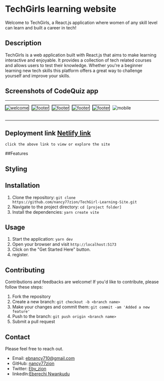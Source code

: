 # TechGirls learning website

Welcome to TechGirls, a React.js application where women of any skill level can learn and built a career in tech!

## Description

TechGirls is a web application built with React.js that aims to make learning interactive and enjoyable. It provides a collection of tech related courses and allows users to test their knowledge. Whether you're a beginner learning new tech skills this platform offers a great way to challenge yourself and improve your skills.

## Screenshots of CodeQuiz app
<hr>
  <div>
    <img src="./src/assets/Desktop.JPG" alt="welcome" style="border: 1px solid black; ">
     <img src='./src/assets/footer.JPG' alt='footer' style=" border: 1px solid black; margin-left: 5px;">
     <img src='./src/assets/Login-mobile.JPG' alt='footer' style=" border: 1px solid black; margin-left: 5px;">
      <img src='./src/assets/mobile.JPG' alt='footer' style=" border: 1px solid black; margin-left: 5px;">
       <img src='./src/assets/sign-up-mobile.JPG' alt='footer' style=" border: 1px solid black; margin-left: 5px;">
         <img src="./src/assets/footer-mobile.JPG" alt="mobile" style="width: border: 1px solid black; margin-left: 5px;">
  </div> 
<br>
<hr>

## Deployment link [Netlify link](https://techgirls-site.netlify.app/) 
    click the above link to view or explore the site
  

##Features

## Styling 

## Installation

1. Clone the repository: `git clone https://github.com/nancy77zion/TechGirl-Learning-Site.git`
2. Navigate to the project directory: `cd [project folder]`
3. Install the dependencies: `yarn create vite`

## Usage

1. Start the application: `yarn dev`
2. Open your browser and visit `http://localhost:5173`
3. Click on the "Get Started Here" button.
5. register.

## Contributing

Contributions and feedbacks are welcome! If you'd like to contribute, please follow these steps:

1. Fork the repository
2. Create a new branch: `git checkout -b <branch name>`
3. Make your changes and commit them: `git commit -am 'Added a new feature'`
4. Push to the branch: `git push origin <branch name>`
5. Submit a pull request

## Contact
Please feel free to reach out.

- Email: ebnancy710@gmail.com
- GitHub: [nancy77zion](https://github.com/nancy77zion)
- Twitter: [Eby_zion](https://twitter.com/Eby_zion)
- linkedln:[Eberechi Nwankudu](https://linkedin.com/in/eberechi-nwankudu)
